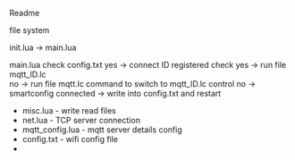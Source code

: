 Readme

file system

init.lua -> main.lua

main.lua check config.txt
    yes -> connect
    ID registered check 
        yes -> run file mqtt_ID.lc           
        no -> run file mqtt.lc
            command to switch to mqtt_ID.lc control
    no -> smartconfig
        connected -> write into config.txt and restart

* misc.lua - write read files
* net.lua - TCP server connection
* mqtt_config.lua - mqtt server details config
* config.txt - wifi config file
* 